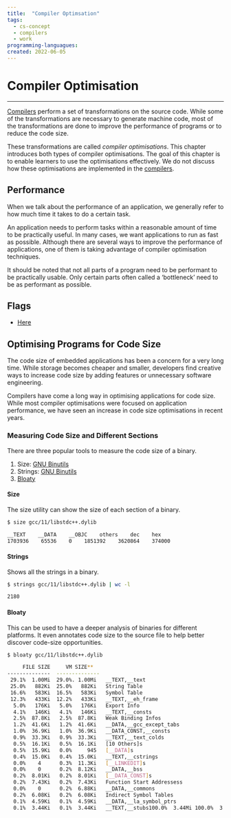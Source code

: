 ```yaml
---
title:  "Compiler Optimsation"
tags:
  - cs-concept
  - compilers
  - work
programming-languagues:
created: 2022-06-05
---
```

# Compiler Optimisation
---
[Compilers](notes/general/compilers.md) perform a set of transformations on the source code. While some of the transformations are necessary to generate machine code, most of the transformations are done to improve the performance of programs or to reduce the code size. 

These transformations are called _compiler optimisations_. This chapter introduces both types of compiler optimisations. The goal of this chapter is to enable learners to use the optimisations effectively. We do not discuss how these optimisations are implemented in the [compilers](notes/general/compilers.md).

## Performance
When we talk about the performance of an application, we generally refer to how much time it takes to do a certain task. 

An application needs to perform tasks within a reasonable amount of time to be practically useful. In many cases, we want applications to run as fast as possible. Although there are several ways to improve the performance of applications, one of them is taking advantage of compiler optimisation techniques. 

It should be noted that not all parts of a program need to be performant to be practically usable. Only certain parts often called a ‘bottleneck’ need to be as performant as possible.

## Flags
- [Here](notes/general/compiler-flags.md#Optimising%20for%20Performance%7COptimisation%20flags)

## Optimising Programs for Code Size
The code size of embedded applications has been a concern for a very long time. While storage becomes cheaper and smaller, developers find creative ways to increase code size by adding features or unnecessary software engineering. 

Compilers have come a long way in optimising applications for code size. While most compiler optimisations were focused on application performance, we have seen an increase in code size optimisations in recent years.

### Measuring Code Size and Different Sections
There are three popular tools to measure the code size of a binary.

1.  Size: [GNU Binutils](https://www.gnu.org/software/binutils/)
2.  Strings: [GNU Binutils](https://www.gnu.org/software/binutils/)
3.  [Bloaty](https://github.com/google/bloaty)

#### Size  
The size utility can show the size of each section of a binary.

```bash
$ size gcc/11/libstdc++.dylib

__TEXT    __DATA    __OBJC    others    dec    hex  
1703936    65536    0    1851392    3620864    374000
```

#### Strings  
Shows all the strings in a binary.

```bash
$ strings gcc/11/libstdc++.dylib | wc -l

2180
```

#### Bloaty
This can be used to have a deeper analysis of binaries for different platforms. It even annotates code size to the source file to help better discover code-size opportunities.

```bash
$ bloaty gcc/11/libstdc++.dylib

     FILE SIZE     VM SIZE**  
--------------  -------------- 
 29.1%  1.00Mi  29.0%. 1.00Mi   __TEXT,__text 
 25.0%   882Ki  25.0%   882Ki   String Table 
 16.6%   583Ki  16.5%   583Ki   Symbol Table 
 12.3%   433Ki  12.2%   433Ki   __TEXT,__eh_frame 
  5.0%   176Ki   5.0%   176Ki   Export Info
  4.1%   146Ki   4.1%   146Ki   __TEXT,__consts 
  2.5%  87.8Ki   2.5%  87.8Ki   Weak Binding Infos 
  1.2%  41.6Ki   1.2%  41.6Ki   __DATA,__gcc_except_tabs 
  1.0%  36.9Ki   1.0%  36.9Ki   __DATA_CONST,__consts 
  0.9%  33.3Ki   0.9%  33.3Ki   __TEXT,__text_colds
  0.5%  16.1Ki   0.5%  16.1Ki   [10 Others]s 
  0.5%  15.9Ki   0.0%     945   [__DATA]s 
  0.4%  15.0Ki   0.4%  15.0Ki   __TEXT,__cstrings 
  0.0%    4      0.3%  11.3Ki   [__LINKEDIT]s 
  0.0%    0      0.2%  8.12Ki   __DATA,__bss  
  0.2%  8.01Ki   0.2%  8.01Ki   [__DATA_CONST]s 
  0.2%  7.43Ki   0.2%  7.43Ki   Function Start Addressess 
  0.0%    0      0.2%  6.88Ki   __DATA,__commons 
  0.2%  6.08Ki   0.2%  6.08Ki   Indirect Symbol Tables 
  0.1%  4.59Ki   0.1%  4.59Ki   __DATA,__la_symbol_ptrs 
  0.1%  3.44Ki   0.1%  3.44Ki   __TEXT,__stubs100.0%  3.44Mi 100.0%  3.45Mi   TOTAL
```